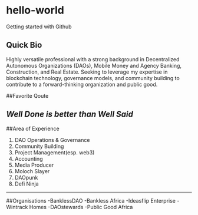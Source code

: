 # hello-world
Getting started with Github
## Quick Bio
Highly versatile professional with a strong background in Decentralized Autonomous Organizations (DAOs), Mobile Money and Agency Banking, Construction, and Real Estate. Seeking to leverage my expertise in blockchain technology, governance models, and community building to contribute to a forward-thinking organization and public good.

##Favorite Qoute

*Well Done is better than Well Said*
------------------------------------------------------------------------------------------------
##Area of Experience
1. DAO Operations & Governance
2. Community Building
3. Project Management(esp. web3)
4. Accounting
5. Media Producer
6. Moloch Slayer
7. DAOpunk
8. Defi Ninja
------------------------------------------------------------------------------------------------
##Organisations
-BanklessDAO
-Bankless Africa
-Ideasflip Enterprise
-Wintrack Homes
-DAOstewards
-Public Good Africa
